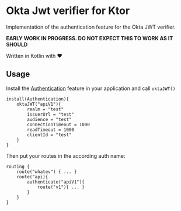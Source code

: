 # Okta Jwt verifier for Ktor

Implementation of the authentication feature for the Okta JWT verifier. 

**EARLY WORK IN PROGRESS. DO NOT EXPECT THIS TO WORK AS IT SHOULD**

Written in Kotlin with ❤️

## Usage

Install the [Authentication](https://ktor.io/servers/features/authentication.html) feature in your application and call `oktaJWT()`

```
install(Authentication){
    oktaJWT("apiV1"){
        realm = "test"
        issuerUrl = "test"
        audience = "test"
        connectionTimeout = 1000
        readTimeout = 1000
        clientId = "test"
    }
}
```

Then put your routes in the according auth name:

```
routing {
    route("whatev") { ... }
    route("api){
        authenticate("apiV1"){
            route("v1"){ ... }
        }
    }
}
``` 